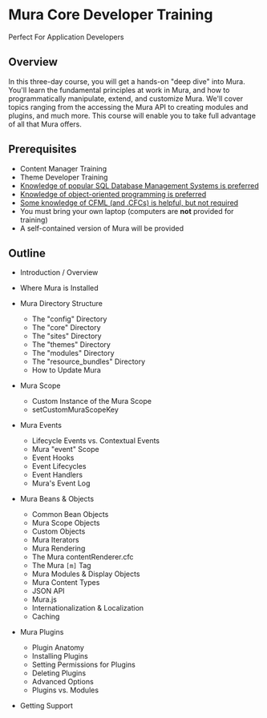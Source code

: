 # Mura Core Developer Training

Perfect For Application Developers

## Overview

In this three-day course, you will get a hands-on "deep dive" into Mura. You'll learn the fundamental principles at work in Mura, and how to programmatically manipulate, extend, and customize Mura. We'll cover topics ranging from the accessing the Mura API to creating modules and plugins, and much more. This course will enable you to take full advantage of all that Mura offers.

## Prerequisites

* Content Manager Training
* Theme Developer Training
* [Knowledge of popular SQL Database Management Systems is preferred](https://www.khanacademy.org/computing/computer-programming/sql)
* [Knowledge of object-oriented programming is preferred](https://developer.mozilla.org/en-US/docs/Learn/Drafts/Python/Quickly_Learn_Object_Oriented_Programming)
* [Some knowledge of CFML (and .CFCs) is helpful, but not required](https://helpx.adobe.com/support/coldfusion.html)
* You must bring your own laptop (computers are **not** provided for training)
* A self-contained version of Mura will be provided

## Outline

* Introduction / Overview
* Where Mura is Installed
* Mura Directory Structure
  * The "config" Directory
  * The "core" Directory
  * The "sites" Directory
  * The "themes" Directory
  * The "modules" Directory
  * The "resource_bundles" Directory
  * How to Update Mura

* Mura Scope
  * Custom Instance of the Mura Scope
  * setCustomMuraScopeKey

* Mura Events
  * Lifecycle Events vs. Contextual Events
  * Mura "event" Scope
  * Event Hooks
  * Event Lifecycles
  * Event Handlers
  * Mura's Event Log

* Mura Beans & Objects
  * Common Bean Objects
  * Mura Scope Objects
  * Custom Objects
  * Mura Iterators
  * Mura Rendering
  * The Mura contentRenderer.cfc
  * The Mura `[m]` Tag
  * Mura Modules & Display Objects
  * Mura Content Types
  * JSON API
  * Mura.js
  * Internationalization & Localization
  * Caching

* Mura Plugins
  * Plugin Anatomy
  * Installing Plugins
  * Setting Permissions for Plugins
  * Deleting Plugins
  * Advanced Options
  * Plugins vs. Modules

* Getting Support